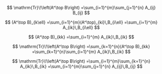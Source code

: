 $$
\mathrm{Tr}\!\left(A^\top B\right)
=\sum_{i=1}^{m}\sum_{j=1}^{n} A_{ij} B_{ij}
$$

$$
(A^\top B)_{k\ell}
=\sum_{i=1}^{m}(A^\top)_{ki}\,B_{i\ell}
=\sum_{i=1}^{m} A_{ik}\,B_{i\ell}
$$

$$
(A^\top B)_{kk}
=\sum_{i=1}^{m} A_{ik}\,B_{ik}
$$

$$
\mathrm{Tr}\!\left(A^\top B\right)
=\sum_{k=1}^{n}(A^\top B)_{kk}
=\sum_{k=1}^{n}\sum_{i=1}^{m} A_{ik}\,B_{ik}
$$

$$
\mathrm{Tr}\!\left(A^\top B\right)
=\sum_{i=1}^{m}\sum_{k=1}^{n} A_{ik}\,B_{ik}
=\sum_{i=1}^{m}\sum_{j=1}^{n} A_{ij}\,B_{ij}
$$
